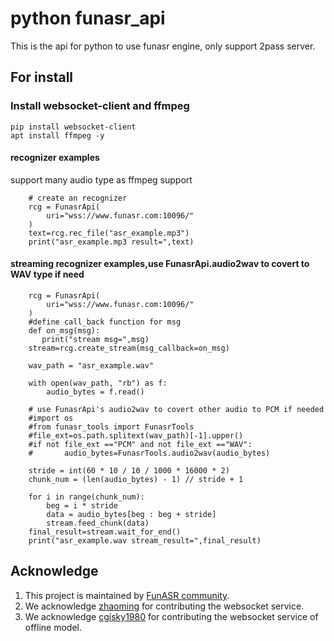 # python funasr_api

This is the api for python to use funasr engine, only support 2pass server.

## For install

### Install websocket-client and ffmpeg

```shell
pip install websocket-client
apt install ffmpeg -y
```


#### recognizer examples
support many audio type as ffmpeg support
```shell
    # create an recognizer
    rcg = FunasrApi(
        uri="wss://www.funasr.com:10096/"
    )
    text=rcg.rec_file("asr_example.mp3")
    print("asr_example.mp3 result=",text)
```

#### streaming recognizer examples,use FunasrApi.audio2wav to covert to WAV type if need

```shell
    rcg = FunasrApi(
        uri="wss://www.funasr.com:10096/"
    )
    #define call_back function for msg 
    def on_msg(msg):
       print("stream msg=",msg)
    stream=rcg.create_stream(msg_callback=on_msg)
    
    wav_path = "asr_example.wav"

    with open(wav_path, "rb") as f:
        audio_bytes = f.read()
        
    # use FunasrApi's audio2wav to covert other audio to PCM if needed
    #import os
    #from funasr_tools import FunasrTools
    #file_ext=os.path.splitext(wav_path)[-1].upper()
    #if not file_ext =="PCM" and not file_ext =="WAV":
    #       audio_bytes=FunasrTools.audio2wav(audio_bytes)
    
    stride = int(60 * 10 / 10 / 1000 * 16000 * 2)
    chunk_num = (len(audio_bytes) - 1) // stride + 1

    for i in range(chunk_num):
        beg = i * stride
        data = audio_bytes[beg : beg + stride]
        stream.feed_chunk(data)
    final_result=stream.wait_for_end()
    print("asr_example.wav stream_result=",final_result)
```

## Acknowledge
1. This project is maintained by [FunASR community](https://github.com/alibaba-damo-academy/FunASR).
2. We acknowledge [zhaoming](https://github.com/zhaomingwork/FunASR/tree/fix_bug_for_python_websocket) for contributing the websocket service.
3. We acknowledge [cgisky1980](https://github.com/cgisky1980/FunASR) for contributing the websocket service of offline model.

